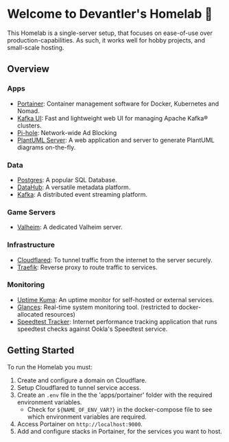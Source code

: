# Welcome to Devantler's Homelab 🚀

This Homelab is a single-server setup, that focuses on ease-of-use over production-capabilities. As such, it works well for hobby projects, and small-scale hosting.

## Overview

### Apps

- [Portainer](https://www.portainer.io): Container management software for Docker, Kubernetes and Nomad.
- [Kafka UI](https://github.com/provectus/kafka-ui): Fast and lightweight web UI for managing Apache Kafka® clusters.
- [Pi-hole](https://pi-hole.net): Network-wide Ad Blocking
- [PlantUML Server](https://github.com/plantuml/plantuml-server): A web application and server to generate PlantUML diagrams on-the-fly.

### Data

- [Postgres](https://www.postgresql.org): A popular SQL Database.
- [DataHub](https://datahubproject.io): A versatile metadata platform.
- [Kafka](https://kafka.apache.org): A distributed event streaming platform.

### Game Servers

- [Valheim](https://github.com/lloesche/valheim-server-docker): A dedicated Valheim server.

### Infrastructure

- [Cloudflared](https://github.com/cloudflare/cloudflared): To tunnel traffic from the internet to the server securely.
- [Traefik](https://traefik.io/traefik/): Reverse proxy to route traffic to services.

### Monitoring

- [Uptime Kuma](https://github.com/louislam/uptime-kuma): An uptime monitor for self-hosted or external services.
- [Glances](https://nicolargo.github.io/glances/): Real-time system monitoring tool. (restricted to docker-allocated resources)
- [Speedtest Tracker](https://github.com/alexjustesen/speedtest-tracker): Internet performance tracking application that runs speedtest checks against Ookla's Speedtest service.

## Getting Started

To run the Homelab you must:

1. Create and configure a domain on Cloudflare.
2. Setup Cloudflared to tunnel service access.
3. Create an `.env` file in the the 'apps/portainer' folder with the required environment variables.
    - Check for `${NAME_OF_ENV_VAR?}` in the docker-compose file to see which environment variables are required.
4. Access Portainer on `http://localhost:9000`.
5. Add and configure stacks in Portainer, for the services you want to host.
